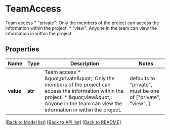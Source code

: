 # TeamAccess

Team access * \"private\": Only the members of the project can access the information within the project. * \"view\":    Anyone in the team can view the information in within the project. 

## Properties
Name | Type | Description | Notes
------------ | ------------- | ------------- | -------------
**value** | **str** | Team access * \&quot;private\&quot;: Only the members of the project can access the information within the project. * \&quot;view\&quot;:    Anyone in the team can view the information in within the project.  | defaults to "private",  must be one of ["private", "view", ]

[[Back to Model list]](../README.md#documentation-for-models) [[Back to API list]](../README.md#documentation-for-api-endpoints) [[Back to README]](../README.md)


